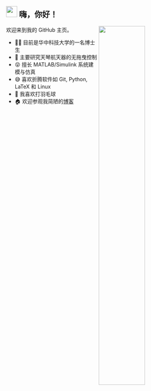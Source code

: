 <h2> <img src="https://emojis.slackmojis.com/emojis/images/1613285697/12806/meow_attention.png?1613285697" width="30" /> 嗨，你好！ </h2>

<!--
**iChunyu/iChunyu** is a ✨ _special_ ✨ repository because its `README.md` (this file) appears on your GitHub profile.

Here are some ideas to get you started:

- 🔭 I’m currently working on ...
- 🌱 I’m currently learning ...
- 👯 I’m looking to collaborate on ...
- 🤔 I’m looking for help with ...
- 💬 Ask me about ...
- 📫 How to reach me: ...
- 😄 Pronouns: ...
- ⚡ Fun fact: ...
-->

[<img align="right" width="50%" src="https://github-readme-stats.vercel.app/api?username=iChunyu&theme=vue&show_icons=true&include_all_commits=true&count_private=true">](https://metrics.lecoq.io/iChunyu?template=classic)

欢迎来到我的 GitHub 主页。

- :man_student: 目前是华中科技大学的一名博士生
- :rocket: 主要研究天琴航天器的无拖曳控制
- :stuck_out_tongue_closed_eyes: 擅长 MATLAB/Simulink 系统建模与仿真
- :sweat_smile: 喜欢折腾软件如 Git, Python, LaTeX 和 Linux 
- :badminton: 我喜欢打羽毛球
- :house: 欢迎参观我简陋的[博客](https://ichunyu.github.io/) 

